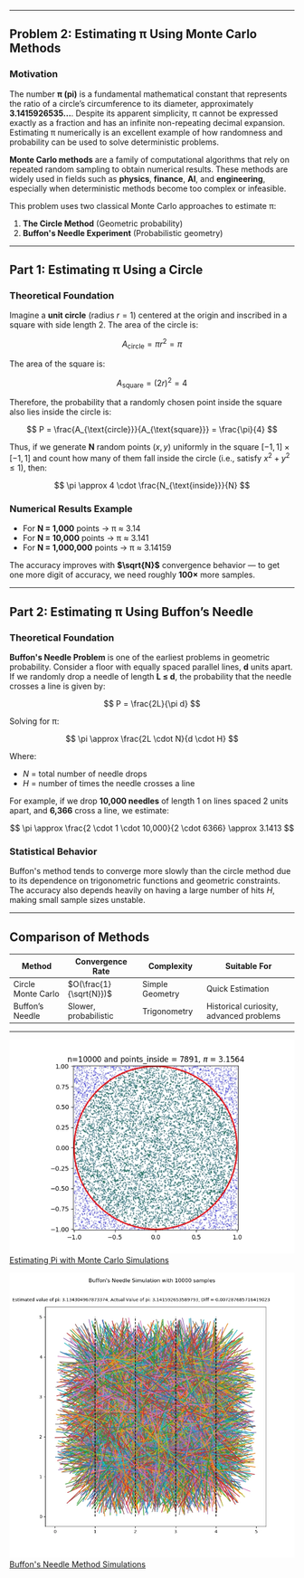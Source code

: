 
---

## **Problem 2: Estimating π Using Monte Carlo Methods**

### **Motivation**

The number **π (pi)** is a fundamental mathematical constant that represents the ratio of a circle’s circumference to its diameter, approximately **3.1415926535…**. Despite its apparent simplicity, π cannot be expressed exactly as a fraction and has an infinite non-repeating decimal expansion. Estimating π numerically is an excellent example of how randomness and probability can be used to solve deterministic problems.

**Monte Carlo methods** are a family of computational algorithms that rely on repeated random sampling to obtain numerical results. These methods are widely used in fields such as **physics**, **finance**, **AI**, and **engineering**, especially when deterministic methods become too complex or infeasible.

This problem uses two classical Monte Carlo approaches to estimate π:

1. **The Circle Method** (Geometric probability)
2. **Buffon's Needle Experiment** (Probabilistic geometry)

---

## **Part 1: Estimating π Using a Circle**

### **Theoretical Foundation**

Imagine a **unit circle** (radius $r = 1$) centered at the origin and inscribed in a square with side length 2. The area of the circle is:

$$
A_{\text{circle}} = \pi r^2 = \pi
$$

The area of the square is:

$$
A_{\text{square}} = (2r)^2 = 4
$$

Therefore, the probability that a randomly chosen point inside the square also lies inside the circle is:

$$
P = \frac{A_{\text{circle}}}{A_{\text{square}}} = \frac{\pi}{4}
$$

Thus, if we generate **N** random points $(x, y)$ uniformly in the square $[-1, 1] \times [-1, 1]$ and count how many of them fall inside the circle (i.e., satisfy $x^2 + y^2 \leq 1$), then:

$$
\pi \approx 4 \cdot \frac{N_{\text{inside}}}{N}
$$

### **Numerical Results Example**

* For **N = 1,000** points → π ≈ 3.14
* For **N = 10,000** points → π ≈ 3.141
* For **N = 1,000,000** points → π ≈ 3.14159

The accuracy improves with **$\sqrt{N}$** convergence behavior — to get one more digit of accuracy, we need roughly **100×** more samples.

---

## **Part 2: Estimating π Using Buffon’s Needle**

### **Theoretical Foundation**

**Buffon's Needle Problem** is one of the earliest problems in geometric probability. Consider a floor with equally spaced parallel lines, **d** units apart. If we randomly drop a needle of length **L ≤ d**, the probability that the needle crosses a line is given by:

$$
P = \frac{2L}{\pi d}
$$

Solving for π:

$$
\pi \approx \frac{2L \cdot N}{d \cdot H}
$$

Where:

* $N$ = total number of needle drops
* $H$ = number of times the needle crosses a line

For example, if we drop **10,000 needles** of length 1 on lines spaced 2 units apart, and **6,366** cross a line, we estimate:

$$
\pi \approx \frac{2 \cdot 1 \cdot 10,000}{2 \cdot 6366} \approx 3.1413
$$

### **Statistical Behavior**

Buffon's method tends to converge more slowly than the circle method due to its dependence on trigonometric functions and geometric constraints. The accuracy also depends heavily on having a large number of hits $H$, making small sample sizes unstable.

---

## **Comparison of Methods**

| Method             | Convergence Rate        | Complexity      | Suitable For                            |
| ------------------ | ----------------------- | --------------- | --------------------------------------- |
| Circle Monte Carlo | $O(\frac{1}{\sqrt{N}})$ | Simple Geometry | Quick Estimation                        |
| Buffon’s Needle    | Slower, probabilistic   | Trigonometry    | Historical curiosity, advanced problems |

---
![alt text](image-1.png)
[Estimating Pi with Monte Carlo Simulations](simmmmmm2.html)


![alt text](image.png)
 [Buffon's Needle Method Simulations](sim2.2.html)
